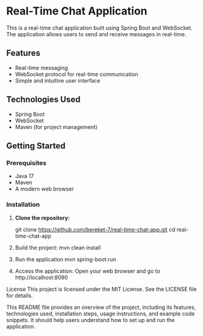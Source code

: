 # Real-Time Chat Application

This is a real-time chat application built using Spring Boot and WebSocket. The application allows users to send and receive messages in real-time.

## Features

- Real-time messaging
- WebSocket protocol for real-time communication
- Simple and intuitive user interface

## Technologies Used

- Spring Boot
- WebSocket
- Maven (for project management)

## Getting Started

### Prerequisites

- Java 17
- Maven
- A modern web browser

### Installation

1. **Clone the repository:**
   
   git clone https://github.com/bereket-7/real-time-chat-app.git
   cd real-time-chat-app
2. Build the project:
   mvn clean install
3. Run the application
   mvn spring-boot:run

4. Access the application:
  Open your web browser and go to http://localhost:8090


License
This project is licensed under the MIT License. See the LICENSE file for details.

This README file provides an overview of the project, including its features, technologies used, installation steps, usage instructions, and example code snippets.
It should help users understand how to set up and run the application.

  

